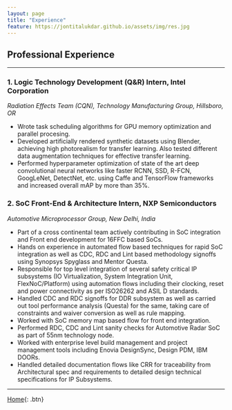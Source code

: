 ```yaml
---
layout: page
title: "Experience"
feature: https://jontitalukdar.github.io/assets/img/res.jpg
---
```

## Professional Experience
***
### 1. Logic Technology Development (Q&R) Intern, Intel Corporation
*Radiation Effects Team (CQN), Technology Manufacturing Group, Hillsboro, OR*
* Wrote task scheduling algorithms for GPU memory optimization and parallel procesing.
* Developed artificially rendered synthetic datasets using Blender, achieving high photorealism for transfer learning. Also tested different data augmentation techniques for effective transfer learning.
* Performed hyperparameter optimization of state of the art deep convolutional neural networks like faster RCNN, SSD, R-FCN, GoogLeNet, DetectNet, etc. using Caffe and TensorFlow frameworks and increased overall mAP by more than 35%.

### 2. SoC Front-End & Architecture Intern, NXP Semiconductors
*Automotive Microprocessor Group, New Delhi, India*
* Part of a cross continental team actively contributing in SoC integration and Front end development for 16FFC based SoCs.
* Hands on experience in automated flow based techniques for rapid SoC integration as well as CDC, RDC and Lint based methodology signoffs using Synopsys Spyglass and Mentor Questa.
* Responsible for top level integration of several safety critical IP subsystems (IO Virtualization, System Integration Unit, FlexNoC/Platform) using automation flows including their clocking, reset and power connectivity as per ISO26262 and ASIL D standards.
* Handled CDC and RDC signoffs for DDR subsystem as well as carried out tool performance analysis (Questa) for the same, taking care of constraints and waiver conversion as well as rule mapping.
* Worked with SoC memory map based flow for front end integration.
* Performed RDC, CDC and Lint sanity checks for Automotive Radar SoC as part of 55nm technology node.
* Worked with enterprise level build management and project management tools including Enovia DesignSync, Design PDM, IBM DOORs.
* Handled detailed documentation flows like CRR for traceability from Architectural spec and requirements to detailed design technical specifications for IP Subsystems.


***

[Home](https://jontitalukdar.github.io/){: .btn} 
<!--[Publications](https://jontitalukdar.github.io/publications){: .btn} -->
